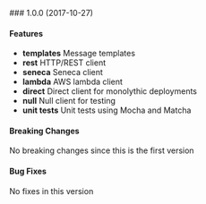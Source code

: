 <a name="1.0.0"></a> ### 1.0.0 (2017-10-27)

#### Features
* **templates** Message templates
* **rest** HTTP/REST client
* **seneca** Seneca client
* **lambda** AWS lambda client
* **direct** Direct client for monolythic deployments
* **null** Null client for testing
* **unit tests** Unit tests using Mocha and Matcha

#### Breaking Changes
No breaking changes since this is the first version

#### Bug Fixes
No fixes in this version

